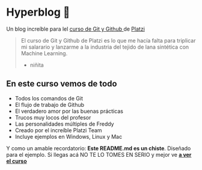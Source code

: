 # Hyperblog &#128154;
Un blog incre&iacute;ble para lel [ curso de Git y Github ](https://platzi.com/cursos/git-github/ "curso de Git y Github") de [Platzi](https://platzi.com/ 'Platzi')
> El curso de Git y Github de Platzi es lo que me hac&iacute;a falta para triplicar mi salarario y lanzarme a la industria del tejido de lana sint&eacute;tica con Machine Learning.
> - niñita

## En este curso vemos de todo
* Todos los comandos de Git
* El flujo de trabajo de Github
* El verdadero amor por las buenas pr&aacute;cticas
* Trucos muy locos del profesor
* Las personalidades m&uacute;ltiples de Freddy
* Creado por el incre&iacute;ble Platzi Team
* Incluye ejemplos en Windows, Linux y Mac

Y como un amable recordatorio: **Este README.md es un chiste**. Dise&ntilde;ado para el ejemplo. Si llegas ac&aacute; NO TE LO TOMES EN SERIO y mejor ve [**a ver el curso**](https://platzi.com/cursos/git-github/ 'curso de Git y Github')
